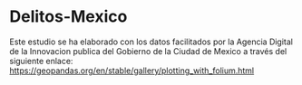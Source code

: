 # Delitos-Mexico
Este estudio se ha elaborado con los datos facilitados por la Agencia Digital de la Innovacion publica del Gobierno de la Ciudad de Mexico a través del siguiente enlace:  https://geopandas.org/en/stable/gallery/plotting_with_folium.html

